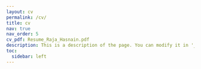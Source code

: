 ```yaml
---
layout: cv
permalink: /cv/
title: cv
nav: true
nav_order: 5
cv_pdf: Resume_Raja_Hasnain.pdf
description: This is a description of the page. You can modify it in '_pages/cv.md'. You can also change or remove the top pdf download button.
toc:
  sidebar: left
---
```

